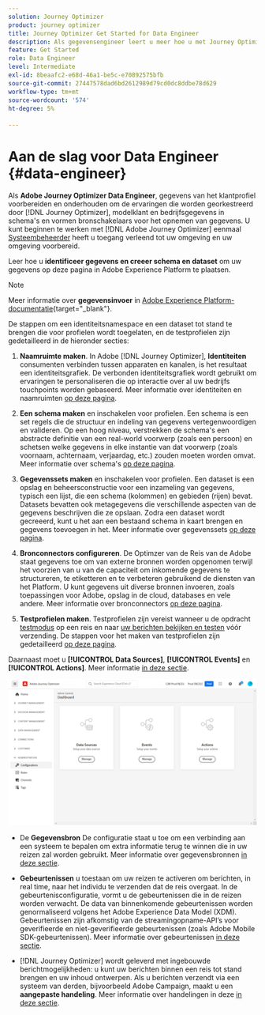```yaml
---
solution: Journey Optimizer
product: journey optimizer
title: Journey Optimizer Get Started for Data Engineer
description: Als gegevensengineer leert u meer hoe u met Journey Optimizer kunt werken
feature: Get Started
role: Data Engineer
level: Intermediate
exl-id: 8beaafc2-e68d-46a1-be5c-e70892575bfb
source-git-commit: 27447578dad6bd2612989d79cd0dc8ddbe78d629
workflow-type: tm+mt
source-wordcount: '574'
ht-degree: 5%

---
```


# Aan de slag voor Data Engineer {#data-engineer}

Als **Adobe Journey Optimizer Data Engineer**, gegevens van het klantprofiel voorbereiden en onderhouden om de ervaringen die worden georkestreerd door [!DNL Journey Optimizer], modelklant en bedrijfsgegevens in schema&#39;s en vormen bronschakelaars voor het opnemen van gegevens. U kunt beginnen te werken met [!DNL Adobe Journey Optimizer] eenmaal [Systeembeheerder](administrator.md) heeft u toegang verleend tot uw omgeving en uw omgeving voorbereid.


Leer hoe u **identificeer gegevens en creeer schema en dataset** om uw gegevens op deze pagina in Adobe Experience Platform te plaatsen.

>[!NOTE]
>
>Meer informatie over **gegevensinvoer** in [Adobe Experience Platform-documentatie](https://experienceleague.adobe.com/docs/experience-platform/ingestion/home.html){target="_blank"}.

De stappen om een identiteitsnamespace en een dataset tot stand te brengen die voor profielen wordt toegelaten, en de testprofielen zijn gedetailleerd in de hieronder secties:

1. **Naamruimte maken**. In Adobe [!DNL Journey Optimizer], **Identiteiten** consumenten verbinden tussen apparaten en kanalen, is het resultaat een identiteitsgrafiek. De verbonden identiteitsgrafiek wordt gebruikt om ervaringen te personaliseren die op interactie over al uw bedrijfs touchpoints worden gebaseerd.  Meer informatie over identiteiten en naamruimten [op deze pagina](../../audience/get-started-identity.md).

1. **Een schema maken** en inschakelen voor profielen. Een schema is een set regels die de structuur en indeling van gegevens vertegenwoordigen en valideren. Op een hoog niveau, verstrekken de schema&#39;s een abstracte definitie van een real-world voorwerp (zoals een persoon) en schetsen welke gegevens in elke instantie van dat voorwerp (zoals voornaam, achternaam, verjaardag, etc.) zouden moeten worden omvat.  Meer informatie over schema&#39;s [op deze pagina](../../data/get-started-schemas.md).

1. **Gegevenssets maken** en inschakelen voor profielen. Een dataset is een opslag en beheersconstructie voor een inzameling van gegevens, typisch een lijst, die een schema (kolommen) en gebieden (rijen) bevat. Datasets bevatten ook metagegevens die verschillende aspecten van de gegevens beschrijven die ze opslaan. Zodra een dataset wordt gecreeerd, kunt u het aan een bestaand schema in kaart brengen en gegevens toevoegen in het. Meer informatie over gegevenssets [op deze pagina](../../data/get-started-datasets.md).

1. **Bronconnectors configureren**. De Optimzer van de Reis van de Adobe staat gegevens toe om van externe bronnen worden opgenomen terwijl het voorzien van u van de capaciteit om inkomende gegevens te structureren, te etiketteren en te verbeteren gebruikend de diensten van het Platform. U kunt gegevens uit diverse bronnen invoeren, zoals toepassingen voor Adobe, opslag in de cloud, databases en vele andere. Meer informatie over bronconnectors [op deze pagina](../get-started-sources.md).

1. **Testprofielen maken**. Testprofielen zijn vereist wanneer u de opdracht [testmodus](../../building-journeys/testing-the-journey.md) op een reis en naar [uw berichten bekijken en testen](../../content-management/preview-test.md) vóór verzending. De stappen voor het maken van testprofielen zijn gedetailleerd [op deze pagina](../../audience/creating-test-profiles.md).


Daarnaast moet u **[!UICONTROL Data Sources]**, **[!UICONTROL Events]** en **[!UICONTROL Actions]**. Meer informatie [in deze sectie](../../configuration/about-data-sources-events-actions.md).

![](../assets/admin-menu.png)

* De **Gegevensbron** De configuratie staat u toe om een verbinding aan een systeem te bepalen om extra informatie terug te winnen die in uw reizen zal worden gebruikt. Meer informatie over gegevensbronnen [in deze sectie](../../datasource/about-data-sources.md).

* **Gebeurtenissen** u toestaan om uw reizen te activeren om berichten, in real time, naar het individu te verzenden dat de reis overgaat. In de gebeurtenisconfiguratie, vormt u de gebeurtenissen die in de reizen worden verwacht. De data van binnenkomende gebeurtenissen worden genormaliseerd volgens het Adobe Experience Data Model (XDM). Gebeurtenissen zijn afkomstig van de streamingopname-API’s voor geverifieerde en niet-geverifieerde gebeurtenissen (zoals Adobe Mobile SDK-gebeurtenissen). Meer informatie over gebeurtenissen [in deze sectie](../../event/about-events.md).

* [!DNL Journey Optimizer] wordt geleverd met ingebouwde berichtmogelijkheden: u kunt uw berichten binnen een reis tot stand brengen en uw inhoud ontwerpen. Als u berichten verzendt via een systeem van derden, bijvoorbeeld Adobe Campaign, maakt u een **aangepaste handeling**. Meer informatie over handelingen in deze [in deze sectie](../../action/action.md).
